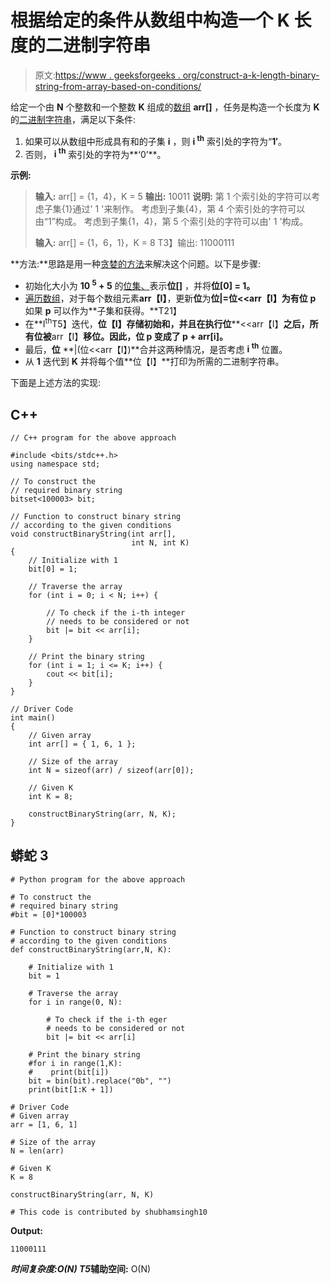# 根据给定的条件从数组中构造一个 K 长度的二进制字符串

> 原文:[https://www . geeksforgeeks . org/construct-a-k-length-binary-string-from-array-based-on-conditions/](https://www.geeksforgeeks.org/construct-a-k-length-binary-string-from-an-array-based-on-given-conditions/)

给定一个由 **N** 个整数和一个整数 **K** 组成的[数组](https://www.geeksforgeeks.org/array-data-structure/) **arr[]** ，任务是构造一个长度为 **K** 的[二进制字符串](https://www.geeksforgeeks.org/tag/binary-string/)，满足以下条件:

1.  如果可以从数组中形成具有和的子集 **i** ，则 **i <sup>th</sup>** 索引处的字符为“**1′**。
2.  否则， **i <sup>th</sup>** 索引处的字符为**‘0’**。

**示例:**

> **输入:** arr[] = {1，4}，K = 5
> **输出:** 10011
> **说明:**
> 第 1 个索引处的字符可以考虑子集{1}通过' 1 '来制作。
> 考虑到子集{4}，第 4 个索引处的字符可以由“1”构成。
> 考虑到子集{1，4}，第 5 个索引处的字符可以由' 1 '构成。
> 
> **输入:** arr[] = {1，6，1}，K = 8
> T3】输出: 11000111

**方法:**思路是用一种[贪婪的方法](https://www.geeksforgeeks.org/greedy-algorithms/)来解决这个问题。以下是步骤:

*   初始化大小为 **10 <sup>5</sup> + 5** 的[位集](https://www.geeksforgeeks.org/c-bitset-and-its-application/)[、](https://www.geeksforgeeks.org/map-associative-containers-the-c-standard-template-library-stl/)表示**位[]** ，并将**位[0] = 1。**
*   [遍历数组](https://www.geeksforgeeks.org/c-program-to-traverse-an-array/)，对于每个数组元素**arr【I】**，更新**位**为**位|=位<<arr【I】**为有**位** **p** 如果 **p** 可以作为**子集和获得。**T21】
*   在**I<sup>th</sup>T5】迭代，**位【I】**存储初始和，并且在执行**位****<<arr【I】**之后，所有位被**arr【I】**移位。因此，位 **p** 变成了 **p + arr[i]。****
*   最后，**位** **|(位<<arr【I】)**合并这两种情况，是否考虑 **i <sup>th</sup>** 位置。
*   从 **1** 迭代到 **K** 并将每个值**位【I】**打印为所需的二进制字符串。

下面是上述方法的实现:

## C++

```
// C++ program for the above approach

#include <bits/stdc++.h>
using namespace std;

// To construct the
// required binary string
bitset<100003> bit;

// Function to construct binary string
// according to the given conditions
void constructBinaryString(int arr[],
                           int N, int K)
{
    // Initialize with 1
    bit[0] = 1;

    // Traverse the array
    for (int i = 0; i < N; i++) {

        // To check if the i-th integer
        // needs to be considered or not
        bit |= bit << arr[i];
    }

    // Print the binary string
    for (int i = 1; i <= K; i++) {
        cout << bit[i];
    }
}

// Driver Code
int main()
{
    // Given array
    int arr[] = { 1, 6, 1 };

    // Size of the array
    int N = sizeof(arr) / sizeof(arr[0]);

    // Given K
    int K = 8;

    constructBinaryString(arr, N, K);
}
```

## 蟒蛇 3

```
# Python program for the above approach

# To construct the
# required binary string
#bit = [0]*100003

# Function to construct binary string
# according to the given conditions
def constructBinaryString(arr,N, K):

    # Initialize with 1
    bit = 1

    # Traverse the array
    for i in range(0, N):

        # To check if the i-th eger
        # needs to be considered or not
        bit |= bit << arr[i]

    # Print the binary string
    #for i in range(1,K):
    #    print(bit[i])
    bit = bin(bit).replace("0b", "")
    print(bit[1:K + 1])

# Driver Code
# Given array
arr = [1, 6, 1]

# Size of the array
N = len(arr)

# Given K
K = 8

constructBinaryString(arr, N, K)

# This code is contributed by shubhamsingh10
```

**Output:** 

```
11000111
```

***时间复杂度:**O(N)*
T5**辅助空间:** O(N)